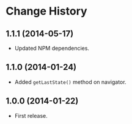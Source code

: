 # Change History

## 1.1.1 (2014-05-17)

* Updated NPM dependencies.

## 1.1.0 (2014-01-24)

* Added `getLastState()` method on navigator.

## 1.0.0 (2014-01-22)

* First release.
